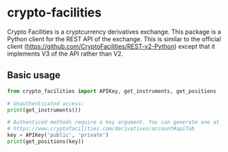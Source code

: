 # crypto-facilities

Crypto Facilities is a cryptcurrency derivatives exchange. This package is a Python client for the REST API of
the exchange. This is similar to the official client (https://github.com/CryptoFacilities/REST-v2-Python) except
that it implements V3 of the API rather than V2.

## Basic usage

```python
from crypto_facilities import APIKey, get_instruments, get_positions

# Unauthenticated access:
print(get_instruments())

# Authenticed methods require a key argument. You can generate one at
# https://www.cryptofacilities.com/derivatives/account#apiTab
key = APIKey('public', 'private')
print(get_positions(key))
```
